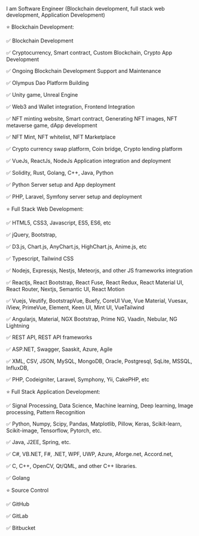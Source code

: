 I am Software Engineer (Blockchain development, full stack web development, Application Development)

⭐️ Blockchain Development:

✅ Blockchain Development

✅ Cryptocurrency, Smart contract, Custom Blockchain, Crypto App Development

✅ Ongoing Blockchain Development Support and Maintenance

✅ Olympus Dao Platform Building

✅ Unity game, Unreal Engine

✅ Web3 and Wallet integration, Frontend Integration

✅ NFT minting website, Smart contract, Generating NFT images, NFT metaverse game, dApp development

✅ NFT Mint, NFT whitelist, NFT Marketplace

✅ Crypto currency swap platform, Coin bridge, Crypto lending platform

✅ VueJs, ReactJs, NodeJs Application integration and deployment

✅ Solidity, Rust, Golang, C++, Java, Python

✅ Python Server setup and App deployment

✅ PHP, Laravel, Symfony server setup and deployment

⭐️ Full Stack Web Development:

✅ HTML5, CSS3, Javascript, ES5, ES6, etc

✅ jQuery, Bootstrap, 

✅ D3.js, Chart.js, AnyChart.js, HighChart.js, Anime.js, etc

✅ Typescript, Tailwind CSS

✅ Nodejs, Expressjs, Nestjs, Meteorjs, and other JS frameworks integration

✅ Reactjs, React Bootstrap, React Fuse, React Redux, React Material UI, React Router, Nextjs, Semantic UI, React Motion

✅ Vuejs, Veutify, BootstrapVue, Buefy, CoreUI Vue, Vue Material, Vuesax, iView, PrimeVue, Element, Keen UI, Mint UI, VueTailwind

✅ Angularjs, Material, NGX Bootstrap, Prime NG, Vaadin, Nebular, NG Lightning

✅ REST API, REST API frameworks

✅ ASP.NET, Swagger, Saaskit, Azure, Agile

✅ XML, CSV, JSON, MySQL, MongoDB, Oracle, Postgresql, SqLite, MSSQL, InfluxDB, 

✅ PHP, Codeigniter, Laravel, Symphony, Yii, CakePHP, etc

⭐️ Full Stack Application Development:

✅ Signal Processing, Data Science, Machine learning, Deep learning, Image processing, Pattern Recognition

✅ Python, Numpy, Scipy, Pandas, Matplotlib, Pillow, Keras, Scikit-learn, Scikit-image, Tensorflow, Pytorch, etc.

✅ Java, J2EE, Spring, etc.

✅ C#, VB.NET, F#, .NET, WPF, UWP, Azure, Aforge.net, Accord.net,  

✅ C, C++, OpenCV, Qt/QML, and other C++ libraries.

✅ Golang

⭐️ Source Control

✅ GitHub

✅ GitLab

✅ Bitbucket 
